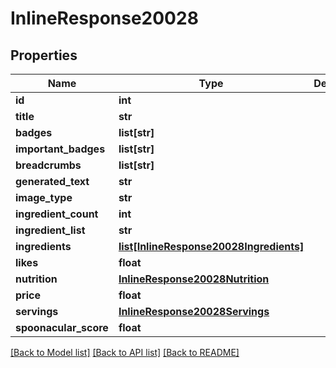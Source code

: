 # InlineResponse20028

## Properties
Name | Type | Description | Notes
------------ | ------------- | ------------- | -------------
**id** | **int** |  | 
**title** | **str** |  | 
**badges** | **list[str]** |  | 
**important_badges** | **list[str]** |  | 
**breadcrumbs** | **list[str]** |  | 
**generated_text** | **str** |  | 
**image_type** | **str** |  | 
**ingredient_count** | **int** |  | [optional] 
**ingredient_list** | **str** |  | 
**ingredients** | [**list[InlineResponse20028Ingredients]**](InlineResponse20028Ingredients.md) |  | 
**likes** | **float** |  | 
**nutrition** | [**InlineResponse20028Nutrition**](InlineResponse20028Nutrition.md) |  | 
**price** | **float** |  | 
**servings** | [**InlineResponse20028Servings**](InlineResponse20028Servings.md) |  | 
**spoonacular_score** | **float** |  | 

[[Back to Model list]](../README.md#documentation-for-models) [[Back to API list]](../README.md#documentation-for-api-endpoints) [[Back to README]](../README.md)


